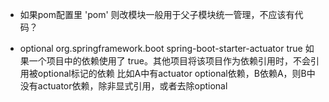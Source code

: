 * 如果pom配置里 '<packaging>pom</packaging>'  则改模块一般用于父子模块统一管理，不应该有代码？

* optional
        <dependency>
            <groupId>org.springframework.boot</groupId>
            <artifactId>spring-boot-starter-actuator</artifactId>
            <optional>true</optional>
        </dependency>
如果一个项目中的依赖使用了 <optional>true</optional>。其他项目将该项目作为依赖引用时，不会引用被optional标记的依赖
比如A中有actuator optional依赖，B依赖A，则B中没有actuator依赖，除非显式引用，或者去除optional
